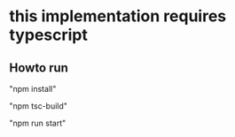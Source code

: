 # this implementation requires typescript
## Howto run
"npm install"

"npm tsc-build"

"npm run start"
